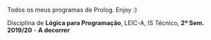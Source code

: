 Todos os meus programas de Prolog. Enjoy :)

Disciplina de **Lógica para Programação**, LEIC-A, IS Técnico, **2º Sem. 2019/20** - **A decorrer**
